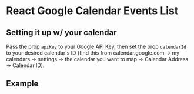 # React Google Calendar Events List

## Setting it up w/ your calendar

Pass the prop `apiKey` to your [Google API
Key](https://console.developers.google.com/project), then set the prop
`calendarId` to your desired calendar's ID (find this from calendar.google.com
-> my calendars -> settings -> the calendar you want to map -> Calendar Address
-> Calendar ID).

## Example


